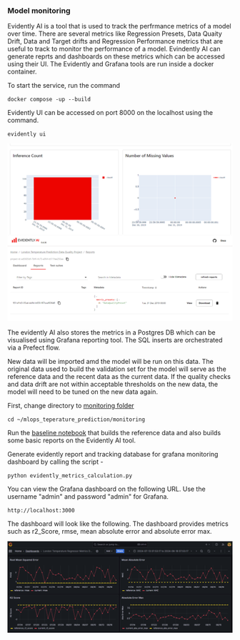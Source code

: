 ### Model monitoring

Evidently AI is a tool that is used to track the perfrmance metrics of a model over time. There are several metrics like Regression Presets, Data Quaity Drift, Data and Target drifts and Regression Performance metrics that are useful to track to monitor the performance of a model. Evindently AI can generate reprts and dashboards on these metrics which can be accessed using their UI. The Evidently and Grafana tools are run inside a docker container.

To start the service, run the command
```
docker compose -up --build
```
Evidently UI can be accessed on port 8000 on the localhost using the command.

```
evidently ui
```
![Rep1](../images/Evidently_Dashboard.png)  
![Rep2](../images/Evidently_Reports.png)  


The evidently AI also stores the metrics in a Postgres DB which can  be visualised using Grafana reporting tool. The SQL inserts are orchestrated via a Prefect flow.

New data will be imported amd the model will be run on this data. The original data used to build the validation set for the model will serve as the reference data and the recent data as the current data. If the quality checks and data drift are not within acceptable thresholds on the new data, the model will need to be tuned on the new data again.


First, change directory to [monitoring folder](../monitoring)
```
cd ~/mlops_teperature_prediction/monitoring
```

Run the [baseline notebook](../monitoring/baseline_temperature_data.ipynb) that builds the reference data and also builds some basic reports on the Evidently AI tool.

Generate evidently report and tracking database for grafana monitoring dashboard by calling the script - 
```
python evidently_metrics_calculation.py
```

You can view the Grafana dashboard on the following URL. Use the username "admin" and password "admin" for Grafana.
```
http://localhost:3000
```

The dashboard will look like the following. The dashboard provides metrics such as r2_Score, rmse, mean absolute error and absolute error max.

![Grafana](images/Grafana_Metrics_Dashboard.png)


